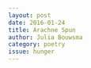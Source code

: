 ```yaml
---
layout: post 
date: 2016-01-24
title: Arachne Spun
author: Julia Bouwsma
category: poetry
issue: hunger
---
```


